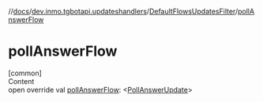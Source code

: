 //[docs](../../../index.md)/[dev.inmo.tgbotapi.updateshandlers](../index.md)/[DefaultFlowsUpdatesFilter](index.md)/[pollAnswerFlow](poll-answer-flow.md)



# pollAnswerFlow  
[common]  
Content  
open override val [pollAnswerFlow](poll-answer-flow.md): <[PollAnswerUpdate](../../dev.inmo.tgbotapi.types.update/-poll-answer-update/index.md)>  



